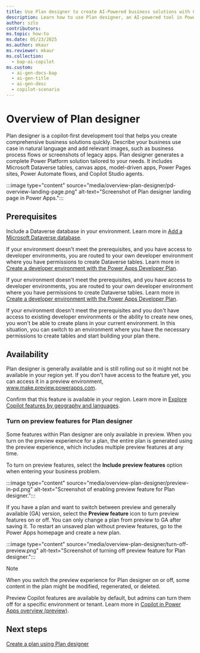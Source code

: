 ```yaml
---
title: Use Plan designer to create AI-Powered business solutions with Copilot
description: Learn how to use Plan designer, an AI-powered tool in Power Platform, to create comprehensive business solutions.
author: szlo
contributors:
ms.topic: how-to
ms.date: 05/23/2025
ms.author: mkaur
ms.reviewer: mkaur
ms.collection:
  - bap-ai-copilot
ms.custom:
  - ai-gen-docs-bap
  - ai-gen-title
  - ai-gen-desc
  - copilot-scenario
---
```


# Overview of Plan designer

Plan designer is a copilot-first development tool that helps you create comprehensive business solutions quickly. Describe your business use case in natural language and add relevant images, such as business process flows or screenshots of legacy apps. Plan designer generates a complete Power Platform solution tailored to your needs. It includes Microsoft Dataverse tables, canvas apps, model-driven apps, Power Pages sites, Power Automate flows, and Copilot Studio agents.

:::image type="content" source="media/overview-plan-designer/pd-overview-landing-page.png" alt-text="Screenshot of Plan designer landing page in Power Apps.":::

## Prerequisites

Include a Dataverse database in your environment. Learn more in [Add a Microsoft Dataverse database](/power-platform/admin/create-database).

If your environment doesn't meet the prerequisites, and you have access to developer environments, you are routed to your own developer environment where you have permissions to create Dataverse tables. Learn more in [Create a developer environment with the Power Apps Developer Plan](/power-platform/developer/create-developer-environment).


If your environment doesn't meet the prerequisites, and you have access to developer environments, you are routed to your own developer environment where you have permissions to create Dataverse tables. Learn more in [Create a developer environment with the Power Apps Developer Plan](/power-platform/developer/create-developer-environment).

If your environment doesn't meet the prerequisites and you don't have access to existing developer environments or the ability to create new ones, you won't be able to create plans in your current environment. In this situation, you can switch to an environment where you have the necessary permissions to create tables and start building your plan there.

## Availability

Plan designer is generally available and is still rolling out so it might not be available in your region yet. If you don't have access to the feature yet, you can access it in a preview environment, www.make.preview.powerapps.com.

Confirm that this feature is available in your region. Learn more in [Explore Copilot features by geography and languages](https://releaseplans.microsoft.com/availability-reports/?report=copilotfeaturereport). 

### Turn on preview features for Plan designer

Some features within Plan designer are only available in preview. When you turn on the preview experience for a plan, the entire plan is generated using the preview experience, which includes multiple preview features at any time.

To turn on preview features, select the **Include preview features** option when entering your business problem.

:::image type="content" source="media/overview-plan-designer/preview-in-pd.png" alt-text="Screenshot of enabling preview feature for Plan designer.":::

If you have a plan and want to switch between preview and generally available (GA) version, select the **Preview feature** icon to turn preview features on or off. You can only change a plan from preview to GA after saving it. To restart an unsaved plan without preview features, go to the Power Apps homepage and create a new plan.

:::image type="content" source="media/overview-plan-designer/turn-off-preview.png" alt-text="Screenshot of turning off preview feature for Plan designer.":::

> [!NOTE]
> When you switch the preview experience for Plan designer on or off, some content in the plan might be modified, regenerated, or deleted.


Preview Copilot features are available by default, but admins can turn them off for a specific environment or tenant. Learn more in [Copilot in Power Apps overview (preview)](../canvas-apps/ai-overview.md#disable-copilot-in-power-apps).


## Next steps

[Create a plan using Plan designer](create-plan.md)
